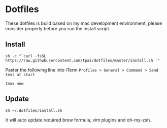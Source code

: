 # Dotfiles

These dotfiles is build based on my mac development environment, please consider properly before you run the install script.

## Install

```
sh -c "`curl -fsSL https://raw.githubusercontent.com/tpai/dotfiles/master/install.sh `"
```

Paster the following line into iTerm `Profiles > General > Command > Send text at start`

```
tmux new
```

## Update

```
sh ~/.dotfiles/install.sh
```

It will auto update required brew formula, vim plugins and oh-my-zsh.

